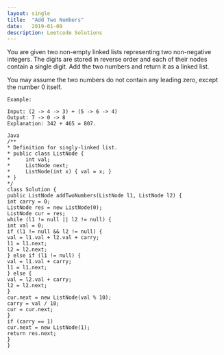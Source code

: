 ```yaml
---
layout: single
title:  "Add Two Numbers"
date:   2019-01-09 
description: Leetcode Solutions
---
```

You are given two non-empty linked lists representing two non-negative integers. The digits are stored in reverse order and each of their nodes contain a single digit. Add the two numbers and return it as a linked list.

You may assume the two numbers do not contain any leading zero, except the number 0 itself.

```
Example:

Input: (2 -> 4 -> 3) + (5 -> 6 -> 4)
Output: 7 -> 0 -> 8
Explanation: 342 + 465 = 807.
```

```
Java
/**
* Definition for singly-linked list.
* public class ListNode {
*     int val;
*     ListNode next;
*     ListNode(int x) { val = x; }
* }
*/
class Solution {
public ListNode addTwoNumbers(ListNode l1, ListNode l2) {
int carry = 0;
ListNode res = new ListNode(0);
ListNode cur = res;
while (l1 != null || l2 != null) {
int val = 0;
if (l1 != null && l2 != null) {
val = l1.val + l2.val + carry;
l1 = l1.next;
l2 = l2.next;
} else if (l1 != null) {
val = l1.val + carry;
l1 = l1.next;
} else {
val = l2.val + carry;
l2 = l2.next;
}
cur.next = new ListNode(val % 10);
carry = val / 10;
cur = cur.next;
}
if (carry == 1)
cur.next = new ListNode(1);
return res.next;
}
}

```
